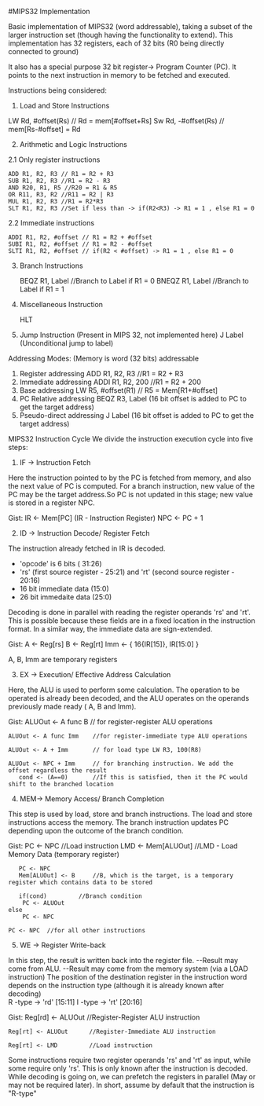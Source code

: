 #MIPS32 Implementation

Basic implementation of MIPS32 (word addressable), taking a subset of the larger instruction set (though having the functionality to extend). 
This implementation has 32 registers, each of 32 bits (R0 being directly connected to ground) 

It also has a special purpose 32 bit register-> Program Counter (PC). It points to the next instruction in memory to be fetched and executed. 


Instructions being considered: 

1. Load and Store Instructions 

LW Rd, #offset(Rs)  // Rd = mem[#offset+Rs] 
Sw Rd, -#offset(Rs) // mem[Rs-#offset] = Rd 


2. Arithmetic and Logic Instructions 

2.1 Only register instructions

	ADD R1, R2, R3 // R1 = R2 + R3 
	SUB R1, R2, R3 //R1 = R2 - R3 
	AND R20, R1, R5 //R20 = R1 & R5 
	OR R11, R3, R2 //R11 = R2 | R3 
	MUL R1, R2, R3 //R1 = R2*R3 
	SLT R1, R2, R3 //Set if less than -> if(R2<R3) -> R1 = 1 , else R1 = 0 

2.2 Immediate instructions 

	ADDI R1, R2, #offset // R1 = R2 + #offset 
	SUBI R1, R2, #offset // R1 = R2 - #offset 
	SLTI R1, R2, #offset // if(R2 < #offset) -> R1 = 1 , else R1 = 0 

3. Branch Instructions 

	BEQZ R1, Label //Branch to Label if R1 = 0 
	BNEQZ R1, Label //Branch to Label if R1 = 1 

4. Miscellaneous Instruction 

	HLT 

5. Jump Instruction (Present in MIPS 32, not implemented here) 
J Label (Unconditional jump to label) 


Addressing Modes: 
(Memory is word (32 bits) addressable
1. Register addressing 
	ADD R1, R2, R3  //R1 = R2 + R3
2. Immediate addressing 
	ADDI R1, R2, 200 //R1 = R2 + 200
3. Base addressing 
	LW R5, #offset(R1) // R5 = Mem[R1+#offset] 
4. PC Relative addressing 
	BEQZ R3, Label (16 bit offset is added to PC to get the target address) 
5. Pseudo-direct addressing 
	J Label (16 bit offset is added to PC to get the target address) 

MIPS32 Instruction Cycle 
We divide the instruction execution cycle into five steps: 

1. IF -> Instruction Fetch 

Here the instruction pointed to by the PC is fetched from memory, and also the next value of PC is computed. 
For a branch instruction, new value of the PC may be the target address.So PC is not updated in this stage; new value is stored in a register NPC. 

Gist:   IR <- Mem[PC]  (IR - Instruction Register)
	NPC <- PC + 1 

2. ID -> Instruction Decode/ Register Fetch 

The instruction already fetched in IR is decoded. 
- 'opcode' is 6 bits ( 31:26) 
- 'rs' (first source register - 25:21) and         'rt' (second source register - 20:16) 
- 16 bit immediate data (15:0) 
- 26 bit immedaite data (25:0) 

Decoding is done in parallel with reading the register operands 'rs' and 'rt'. This is possible because these fields are in a fixed location in the instruction format. In a similar way, the immediate data are sign-extended. 

Gist: A <- Reg[rs] 
      B <- Reg[rt] 
      Imm <- { 16{IR[15]}, IR[15:0] } 
	
A, B, Imm are temporary registers 



3. EX -> Execution/ Effective Address Calculation 

Here, the ALU is used to perform some calculation. The operation to be operated is already been decoded, and the ALU operates on the operands previously made ready ( A, B and Imm). 

Gist:   ALUOut <- A func B      // for register-register ALU operations

	ALUOut <- A func Imm    //for register-immediate type ALU operations 

	ALUOut <- A + Imm       // for load type LW R3, 100(R8) 

	ALUOut <- NPC + Imm     // for branching instruction. We add the offset regardless the result 
	   cond <- (A==0)       //If this is satisfied, then it the PC would shift to the branched location

 
4. MEM-> Memory Access/ Branch Completion 

This step is used by load, store and branch instructions. 
The load and store instructions access the memory. 
The branch instruction updates PC depending upon the outcome of the branch condition. 
	
Gist:  PC <- NPC                //Load instruction 
       LMD <- Mem[ALUOut]       //LMD - Load Memory Data (temporary register) 
	
       PC <- NPC 			
       Mem[ALUOut] <- B 	//B, which is the target, is a temporary register which contains data to be stored
 
       if(cond) 		//Branch condition  
		PC <- ALUOut 
	else
		PC <- NPC 

	PC <- NPC  //for all other instructions 

5. WE -> Register Write-back 

In this step, the result is written back into the register file. 
--Result may come from ALU. 
--Result may come from the memory system (via a LOAD instruction) 
The position of the destination register in the instruction word depends on the instruction type (although it is already known after decoding)  
R -type -> 'rd' [15:11] 
I -type -> 'rt' [20:16] 

Gist:   Reg[rd] <- ALUOut      //Register-Register ALU instruction 
	
	Reg[rt] <- ALUOut      //Register-Immediate ALU instruction 
	
	Reg[rt] <- LMD 	       //Load instruction 




Some instructions require two register operands 'rs' and 'rt' as input, 
while some require only 'rs'. This is only known after the instruction is decoded. 
While decoding is going on, we can prefetch the registers in parallel (May or may not be required later). 
In short, assume by default that the instruction is "R-type" 
